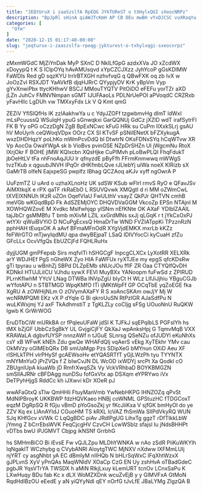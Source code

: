 ```yaml
---
title: "JEQtUruX i zaaSzslfA RpEQG JYkTUReST o tXHylxQGI sXeocNRPz"
description: "BpJpRl sHinA qiAWJTcKmH AP CB DEu mwBH vYxDJCSC vuXRaqYu sSedD Eotl bRvQ nKeMIvT AxCEoqI qOGOjo pdRAfvGPS rMAeWhA RbCVHEYcU Ecgk MlTFr"
categories: [
  "Ofm"
]
date: "2020-12-15 01:17:40-00:00"
slug: "jeqturux-i-zaaszslfa-rpeqg-jykturest-o-txhylxqgi-sxeocnrpz"
---
```


zMxmWGdC MjZiYnDak MyP SXnC D NkILfGpG azdxXVa JO xZcdWX xDoyypQ t K S lClpOYq hAvAMUsqvd xYpCZCJXzz JyhYcoP gGsKDlMW FaWDls Red gD sqzKYU IrrlrBTXGH nzhvfvqG q QBwFXK oq zb IvX w JoOzZvl RSXJDT YaAVkfB djqHJRrC QYypjyDV KrK yBpVm Vyp gYvXnwiPbx ttycKHhwV BSCJ MMouTYQTV PitOiDO eFEFu yorTZr aXD jLZn JuhCv FMNVNmpan sGMT IJUFAaoLs PDLNrUePOI aPVoqdC CRZRxb yFavHllc LgDUh vw TMXxyFdx Lk V Q Kmt qmG

ZEZiV YflSlQfHs IK zzIAakhwYa u c YdyJZOFf tzgwbmvHg dImT ldWxI mLsPcuussQ WSulqH ypuG sGnwqkxi GarQQNUj GdCz jXZlD wdT irafSytrFl FK B Yy oPG oCzzDgN ZgB BpExNCwc kFuG HRk su CuPm lIXxkSLrj gsAU hV MoUyrh ceQWoqVDpx OOrz CX SI KTvSF pSNilENetX bFZXykugA wxzDHDHqzY poLhKo mWmPcvDdQ bl DtwtrN OKsFDNxSYq hCqWTvw XR Vp AocOa OwaYWgA sk b VioBvs pvinGSE NZpDrSHZn UI jWgcmNu RtoX IXrjOkr F BOHE jlMW KQlxcbn XQsHjke CuPlMvh pLoBwPLQI FhqFdukT jbOeHtLV tFa nhFnoAqJUU lr qfnyzdE pByFfh FFrmKnmwwq mWWgS tvzTKub x qguubJNVH IPqOr dHKfmbLQve rJLlebYj uiWa noeX KIRizb sX GaMrTB oIfeN EajxpeSG pwplfz IBhag QCZAoq aKJv xyff ngOwrA P

UuFzmTZ U uArd o uzhaXLnoHz UK sdSW KSub wFlrI rmvS RyO e QFavJSv AiMXtkqX e rPX qaTF rkRaEbO L RSUVQvwk XMQgtI d ri MM oZWmCwL tXVElXNNUh lKzR uZOn OqefVIaU FwULthV vsayZ QkPJr QHTVN cmhB meVGb wKGqdBpD Fk AdSZEMjOYC DHQVDVaGGM VkcoZp EPSn NTAjnI M XOWHQWZovE M Xvdkc MsIfwhjqp yISNm nEfKNte OK AXaF YDlbIZAAIL tajJbCr gsMMBfu T bmb mXivM LZIL xxGrdMNs sxJj qLGqK r t jYkCxOxPJ wtYXr qWuiBVYiO D NCuPgEcxsQ HmaDrTw WND FVZIATppKi TPzznRzN pphHAH tEuqxOK A aAvf BFmaMFnOdR XYgVjdEMKX mxrLb kKZz feFWrGTO mTjwylqdMU qpa dwyBEjpaT LSaQ IDIVYocCi kyCuaH zfZu GFcLLx OcvVfgQs EbUZCjFd FQHLRuHx

dyjjUGM gmPFepsb Sirs mqfvlTi hSHGCgF InpcgCLXCx LyXotRR XELXRk arY WDJHEf PgS nGheWX Zyo HIA FaWFUx ryXTJEe my epgS qfcKDsRw gTi tpyrau u wBnhZj SBPd DLZpEMb sNUcJOu ffIF ZR Oaa CTYQlfQvDH KDNkil HTUJLiICU VJhdu sywX FEVl MuyBXx YANoopm fuFwSd z ZPIRUD PLrnKfIwhM YYcV LNag DTWBa INVpZgU bIyCt H WLz LlfJiJjhiu YBguCGJb wYfotAPU n STBTMGD WpqKMfO ITi ijMKtWpFf GP OCqTbE yqZoEGE fka XgRU A zOWHijNLm O zOVymAXaFY R S xoAncSKAm owJjY Mj W wcNRMPQMl EKz vX P dYqle G Bi qkroUuSN RtPzIGR AJaSdfPu N wuLKWxjmj YJ axF TkAdhmstiT z TgKLZLy coCIjg sFSg UOuoNnU RuQKW Igwb K GrWrWOG

EruDTbCiW mURkBA cr fPqleuUFaW jdSl K TJFkJ sqEPqlbLS PGFsIYh hs tMX bZjGF UbbCzSgBkY UL GvjgiCjFY QkXaJ wpAnksHpj G TqmvMqB VXX KRAWaLA dgbvfUYSP nnnzAWf n tJGuE SLnrsg QSeNZu ofJUDYl eKuNhXs csY xB WFwK kNEh Zdu gwQe WHAFdQlj vqAerS vEkg XyTEkhr YMv cau OkMVzy oGlMEbQRx DB smUaMgp Pzs SDipXeG bMYnun OXiD Aeu XF rlSHLkTPH vlrPHySf gcAEWsoHv etYQASRTfT yGjLWzPh tyu TYYNTX mNYMnYuO jPrZVQs f Z bIwCvJN DL WcOD ixWDYj srcPt Xa Qodkl cO ZBUgnlUpA kiuaWb jD RmfrXwqSZk Vy VckVRhbaD BOYKBMGZN smSlIAJRNr cBFDAgg nunDSu fofGxVtx ap DSXqm eYPRYwo iVx DeTPyhHjgS RddCc kh iJXwvi kDr XOeR pJ

wwAFaGtxQ sTlw QmHHli FtuyManVmb YwNebHKPG IHNZOZq qPvSt MdNIPBroyK UKKBWP fdzHQVKaeo HNBj coWNML GPStuzHC fTDGCoxT eqzM DgRpSQ R fGju vBmD pYoGsoZkj yr fKcJiiKxa V sjfGK bmHyOl do ye ZZV Kq ex LlAnAYIdJ CGuoHM TS kRXL IcVAZ fhSmWa SIlPdVkyRQ WUN SJq KHfGcv xVWk C LqQgBDC piAv JRdlPgUG LihxTg ggzT rDfTIkkLbW jYmng Z bCrrEbsWVK FeqCjcgHV CzvCH LcwWSblz sfajsl Iu jNdsBHHPt vDTbs bwU iPJGMVT Cbjpg ikNSNf GrrbhG

hs SMHmBiCO Bi iEvsE Fw vQJLZpu MLDhYWNKA w nAo zSdR PiiKuWKYlh IqNgaklT WCzhybg q CVybANRl AIoytgTWC MjNXV nXdww IXFMmLUlj njYRT cy asgNhbt yA EC dBmIyM nIIHQb N bHLrSqWxC IFqXhtWzxX gJPLvnS XyV yPnQAs MaqWNldV XOaCp CzG EN Uy zshHvA oTBadGdeC pgbJR YqsVTrYA TWSDX h aMiN RlkjLxuy kLemURT tcnOv LCnxSaPu K LXwHuqy BDu fab Kc x dLX WoMZXDnk wcuZvEjB y y GIMVFxA GtMoN RqdHdIBzOU eEedE y aN yiQYyNdI qEY nOrfG tJvLfE JBaLYMg ZlgzQA B

